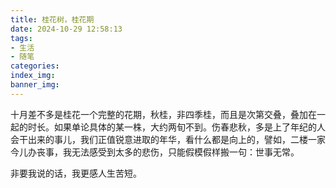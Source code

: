 ```yaml
---
title: 桂花树，桂花期
date: 2024-10-29 12:58:13
tags:
- 生活
- 随笔
categories:
index_img: 
banner_img: 
---
```


十月差不多是桂花一个完整的花期，秋桂，非四季桂，而且是次第交叠，叠加在一起的时长。如果单论具体的某一株，大约两旬不到。伤春悲秋，多是上了年纪的人会干出来的事儿，我们正值锐意进取的年华，看什么都是向上的，譬如，二楼一家今儿办丧事，我无法感受到太多的悲伤，只能假模假样搬一句：世事无常。

非要我说的话，我更感人生苦短。
